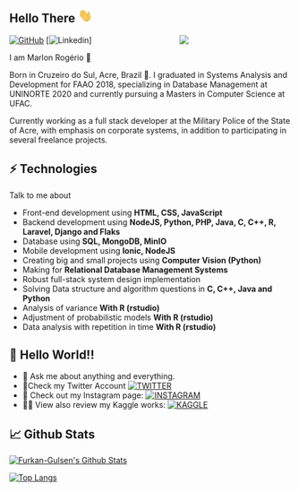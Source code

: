 <h2> Hello There <img src="https://raw.githubusercontent.com/ABSphreak/ABSphreak/master/gifs/Hi.gif" height="25px"></h2>

<img align="right" src="https://github.com/rajput2107/rajput2107/blob/master/Assets/Developer.gif" width='200'/>

[![GitHub](https://img.shields.io/badge/SUPPORT%20AT-GITHUB-blue?style=for-the-badge&logo=github)](https://github.com/msrogerio) [![Linkedin](https://img.shields.io/badge/MY%20PROFILE-Linkedin-blue?style=for-the-badge&logo=github)]
 
I am Marlon Rogério 🧔

Born in Cruzeiro do Sul, Acre, Brazil 🏫. I graduated in Systems Analysis and Development for FAAO 2018, specializing in Database Management at UNINORTE 2020 and currently pursuing a Masters in Computer Science at UFAC.

Currently working as a full stack developer at the Military Police of the State of Acre, with emphasis on corporate systems, in addition to participating in several freelance projects.

## ⚡ Technologies
Talk to me about
- Front-end development using **HTML, CSS, JavaScript**
- Backend development using **NodeJS, Python, PHP, Java, C, C++, R, Laravel, Django and Flaks**
- Database using **SQL, MongoDB, MinIO**
- Mobile development using **Ionic, NodeJS**
- Creating big and small projects using **Computer Vision (Python)**
- Making for **Relational Database Management Systems**
- Robust full-stack system design implementation
- Solving Data structure and algorithm questions in **C, C++, Java and Python**
- Analysis of variance **With R (rstudio)**
- Adjustment of probabilistic models **With R (rstudio)**
- Data analysis with repetition in time **With R (rstudio)**

## 🤔 Hello World!! 
- 💬 Ask me about anything and everything.
- 🐥Check my Twitter Account [![TWITTER](https://img.shields.io/badge/FOLLOW%20ME-TWITTER-informational?style=flat-square&logo=Twitter&logoColor=white)](https://twitter.com/MarlonRogrio3)
- 🎯 Check out my Instagram page: [![INSTAGRAM](https://img.shields.io/badge/FOLLOW%20ME-INSTAGRAM-blueviolet?style=flat-square&logo=Instagram&logoColor=white)](https://www.instagram.com/rogerio_marlon_ads/)
- 💁‍♂️ View also review my Kaggle works: [![KAGGLE](https://img.shields.io/badge/FOLLOW%20ME-KAGGLE-yellow?style=flat-square&logo=Kaggle&logoColor=white)](https://www.kaggle.com/codeblogger)


## 📈 Github Stats

<a href="https://github.com/msrogerio/msrogerio">
 <img alt="Furkan-Gulsen's Github Stats" src="https://github-readme-stats.vercel.app/api/?username=furkan-gulsen&show_icons=true&count_private=true&theme=react&hide_border=true&bg_color=1F222E&title_color=F85D7F&icon_color=F8D866" height="192px"/>
</a>


[![Top Langs](https://github-readme-stats.vercel.app/api/top-langs/?username=hashfx&theme=react&custom_title=Most-Used-Languages)](https://github.com/hashfx/github-readme-stats) 
